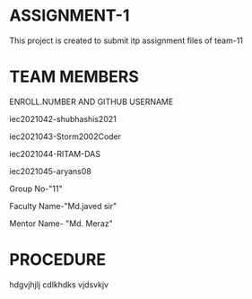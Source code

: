 # ASSIGNMENT-1
This project is created to submit itp assignment files of team-11

# TEAM MEMBERS
ENROLL.NUMBER AND GITHUB USERNAME

iec2021042-shubhashis2021

iec2021043-Storm2002Coder

iec2021044-RITAM-DAS

iec2021045-aryans08

Group No-"11"

Faculty Name-"Md.javed sir"

Mentor Name- "Md. Meraz"

# PROCEDURE
hdgvjhjlj
cdlkhdks
vjdsvkjv
